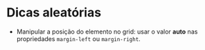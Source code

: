 # Dicas aleatórias

- Manipular a posição do elemento no grid: usar o valor **auto** nas propriedades `margin-left` ou `margin-right`.
